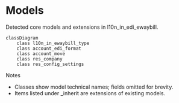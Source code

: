 # Models

Detected core models and extensions in l10n_in_edi_ewaybill.

```mermaid
classDiagram
    class l10n_in_ewaybill_type
    class account_edi_format
    class account_move
    class res_company
    class res_config_settings
```

Notes
- Classes show model technical names; fields omitted for brevity.
- Items listed under _inherit are extensions of existing models.
